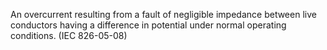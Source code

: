 ﻿An overcurrent resulting from a fault of negligible impedance between live conductors having a difference in potential under normal operating conditions. (IEC 826-05-08)